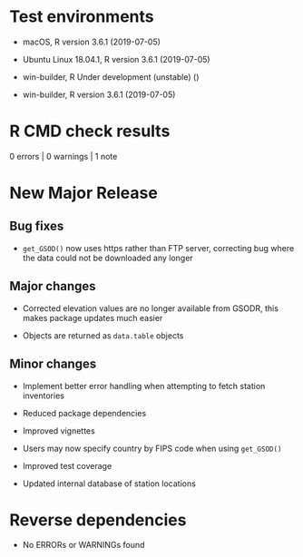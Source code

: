 # Test environments

  -  macOS, R version 3.6.1 (2019-07-05)

  -  Ubuntu Linux 18.04.1, R version 3.6.1 (2019-07-05)

  -  win-builder, R Under development (unstable) ()

  -  win-builder, R version 3.6.1 (2019-07-05)


# R CMD check results

0 errors | 0 warnings | 1 note

# New Major Release

## Bug fixes

- `get_GSOD()` now uses https rather than FTP server, correcting bug where the
data could not be downloaded any longer

## Major changes

- Corrected elevation values are no longer available from GSODR, this makes
package updates much easier

- Objects are returned as `data.table` objects

## Minor changes

- Implement better error handling when attempting to fetch station inventories

- Reduced package dependencies

- Improved vignettes

- Users may now specify country by FIPS code when using `get_GSOD()`

- Improved test coverage

- Updated internal database of station locations

# Reverse dependencies

- No ERRORs or WARNINGs found
